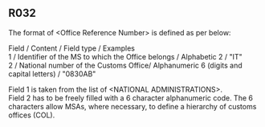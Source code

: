 ## R032
The format of &lt;Office Reference Number&gt; is defined as per below:  
   
Field / Content / Field type / Examples  
1 / Identifier of the MS to which the Office belongs / Alphabetic 2 / "IT"  
2 / National number of the Customs Office/ Alphanumeric 6 (digits and capital letters) / "0830AB"  
   
Field 1 is taken from the list of &lt;NATIONAL ADMINISTRATIONS&gt;.  
Field 2 has to be freely filled with a 6 character alphanumeric code. The 6 characters allow MSAs, where necessary, to define a hierarchy of customs offices (COL).
